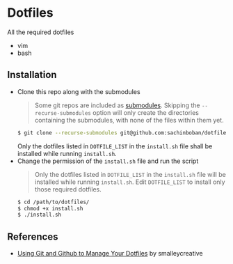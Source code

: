 # Dotfiles
All the required dotfiles
* vim
* bash

## Installation
* Clone this repo along with the submodules
  > Some git repos are included as [submodules][git-submodule]. Skipping the
  > `--recurse-submodules` option will only create the directories containing
  > the submodules, with none of the files within them yet.
  ```sh
  $ git clone --recurse-submodules git@github.com:sachinboban/dotfiles.git
   ```
  Only the dotfiles listed in `DOTFILE_LIST` in the `install.sh` file shall be
  installed while running `install.sh`.
* Change the permission of the `install.sh` file and run the script
  > Only the dotfiles listed in `DOTFILE_LIST` in the `install.sh` file will be
  > installed while running `install.sh`. Edit `DOTFILE_LIST` to install only
  > those required dotfiles.
  ```sh
  $ cd /path/to/dotfiles/
  $ chmod +x install.sh
  $ ./install.sh
  ```
## References
 * [Using Git and Github to Manage Your Dotfiles][dofile-ref] by smalleycreative

[dofile-ref]: http://blog.smalleycreative.com/tutorials/using-git-and-github-to-manage-your-dotfiles/
[git-submodule]: https://git-scm.com/book/en/v2/Git-Tools-Submodules
